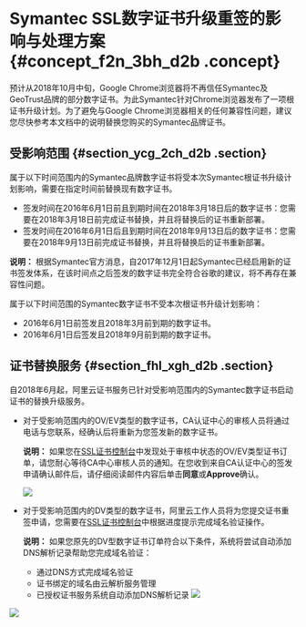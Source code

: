 # Symantec SSL数字证书升级重签的影响与处理方案 {#concept_f2n_3bh_d2b .concept}

预计从2018年10月中旬，Google Chrome浏览器将不再信任Symantec及GeoTrust品牌的部分数字证书。为此Symantec针对Chrome浏览器发布了一项根证书升级计划。为了避免与Google Chrome浏览器相关的任何兼容性问题，建议您尽快参考本文档中的说明替换您购买的Symantec品牌证书。

## 受影响范围 {#section_ycg_2ch_d2b .section}

属于以下时间范围内的Symantec品牌数字证书将受本次Symantec根证书升级计划影响，需要在指定时间前替换现有数字证书。

-   签发时间在2016年6月1日前且到期时间在2018年3月18日后的数字证书：您需要在2018年3月18日前完成证书替换，并且将替换后的证书重新部署。
-   签发时间在2016年6月1日后且到期时间在2018年9月13日后的数字证书：您需要在2018年9月13日前完成证书替换，并且将替换后的证书重新部署。

**说明：** 根据Symantec官方消息，自2017年12月1日起Symantec已经启用新的证书签发体系，在该时间点之后签发的数字证书完全符合谷歌的建议，将不再存在兼容性问题。

属于以下时间范围的Symantec数字证书不受本次根证书升级计划影响：

-   2016年6月1日前签发且2018年3月前到期的数字证书。
-   2016年6月1日后签发且2018年9月前到期的数字证书。

## 证书替换服务 {#section_fhl_xgh_d2b .section}

自2018年6月起，阿里云证书服务已针对受影响范围内的Symantec数字证书启动证书的替换升级服务。

-   对于受影响范围内的OV/EV类型的数字证书，CA认证中心的审核人员将通过电话与您联系，经确认后将重新为您签发新的数字证书。

    **说明：** 如果您在[SSL证书控制台](https://yundunnext.console.aliyun.com/?p=cas#/overview/cn-hangzhou)中发现处于审核中状态的OV/EV类型证书订单，请您耐心等待CA中心审核人员的通知。在您收到来自CA认证中心的签发申请确认邮件后，请仔细阅读邮件内容后单击**同意**或**Approve**确认。

    ![](http://static-aliyun-doc.oss-cn-hangzhou.aliyuncs.com/assets/img/14803/15518628326352_zh-CN.png)

-   对于受影响范围内的DV类型的数字证书，阿里云工作人员将为您提交证书重签申请，您需要在[SSL证书控制台](https://yundunnext.console.aliyun.com/?p=cas#/overview/cn-hangzhou)中根据进度提示完成域名验证操作。

    **说明：** 如果您原先的DV型数字证书订单符合以下条件，系统将尝试自动添加DNS解析记录帮助您完成域名验证：

    -   通过DNS方式完成域名验证
    -   证书绑定的域名由云解析服务管理
    -   已授权证书服务系统自动添加DNS解析记录
    ![](http://static-aliyun-doc.oss-cn-hangzhou.aliyuncs.com/assets/img/14803/15518628326322_zh-CN.png)


![](http://static-aliyun-doc.oss-cn-hangzhou.aliyuncs.com/assets/img/14803/15518628326321_zh-CN.png)


